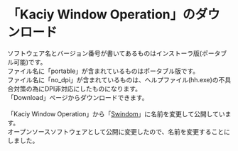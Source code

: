 # 「Kaciy Window Operation」のダウンロード

ソフトウェア名とバージョン番号が書いてあるものはインストーラ版(ポータブル可能)です。<br>
ファイル名に「portable」が含まれているものはポータブル版です。<br>
ファイル名に「no_dpi」が含まれているものは、ヘルプファイル(hh.exe)の不具合対策の為にDPI非対応にしたものになります。<br>
「Download」ページからダウンロードできます。<br>
<br>
「Kaciy Window Operation」から「<a href = "https://github.com/FreeEcho1/Swindom">Swindom</a>」に名前を変更して公開しています。<br>
オープンソースソフトウェアとして公開に変更したので、名前を変更することにしました。<br>
